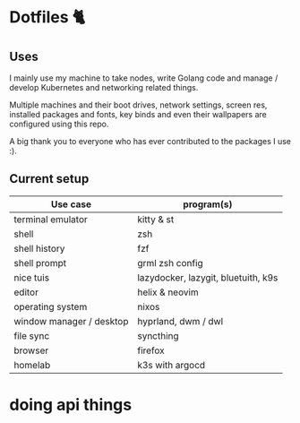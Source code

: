 # Dotfiles 🐈

## Uses 

I mainly use my machine to take nodes, write Golang code and manage / develop Kubernetes and networking related things.


Multiple machines and their boot drives, network settings, screen res, installed packages and fonts, key binds and even their wallpapers are configured using this repo. 

A big thank you to everyone who has ever contributed to the packages I use :).


## Current setup

| Use case                 | program(s)                          |
|--------------------------|-------------------------------------|
| terminal emulator        | kitty & st                          |
| shell                    | zsh                                 |
| shell history            | fzf                                 |
| shell prompt             | grml zsh config                     |
| nice tuis                | lazydocker, lazygit, bluetuith, k9s |
| editor                   | helix & neovim                      |
| operating system         | nixos                               |
| window manager / desktop | hyprland, dwm / dwl                 |
| file sync                | syncthing                           |
| browser                  | firefox                             |
| homelab                  | k3s with argocd                     |

# doing api things
